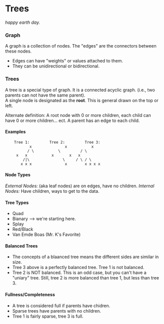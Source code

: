 # Trees
*happy earth day.*


### Graph
A graph is a collection of nodes. The "edges" are the connectors between these nodes.

- Edges can have "weights" or values attached to them.
- They can be unidirectional or bidirectional.


### Trees
A tree is a special type of graph. It is a connected acyclic graph. (i.e., two parents can not have the same parent).  
A single node is designated as the **root**. This is general drawn on the top or left.

Alternate definition: A root node with 0 or more children, each child can have 0 or more children... ect. A parent has an edge to each child.

#### Examples

```
	Tree 1:	      	Tree 2:	        Tree 3:
           x               x 		   x
          / \		    \		  / \
	 x   x		     x		 x   x
        /|\    		      \ 	/ \ / \
       x x x    	       x        x x x x
```

#### Node Types
*External Nodes:* (aka leaf nodes) are on edges, have no children.
*Internal Nodes:* Have children, ways to get to the data.

#### Tree Types
- Quad
- Bianary  --> we're starting here.
- Splay
- Red/Black
- Van Emde Boas (Mr. K's Favorite)

#### Balanced Trees
- The concepts of a blaanced tree means the different sides are similar in size.
- Tree 3 above is a perfectly balanced tree. Tree 1 is not balanced.
- Tree 2 is NOT balanced. This is an odd case, but you can't have a "uniary" tree. Still, tree 2 is more balanced than tree 1, but less than tree 3.

#### Fullness/Completeness
- A tree is considered full if parents have chidren.
- Sparse trees have parents with no children. 
- Tree 1 is fairly sparse, tree 3 is full.
